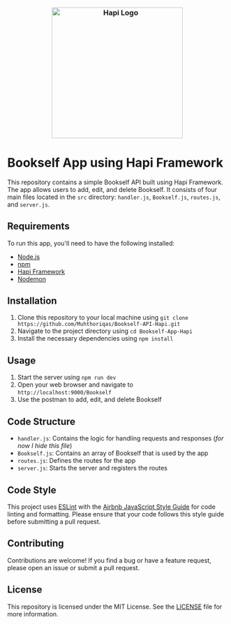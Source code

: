 <h3 align="center">
    <img src="https://raw.githubusercontent.com/hapijs/assets/master/images/hapi.png" alt="Hapi Logo" width="300">
</h3>

# Bookself App using Hapi Framework

This repository contains a simple Bookself API built using Hapi Framework. The app allows users to add, edit, and delete Bookself. It consists of four main files located in the `src` directory: `handler.js`, `Bookself.js`, `routes.js`, and `server.js`.

## Requirements

To run this app, you'll need to have the following installed:

- [Node.js](https://nodejs.org/en/)
- [npm](https://www.npmjs.com/)
- [Hapi Framework](https://hapi.dev/)
- [Nodemon](https://nodemon.io/)

## Installation

1. Clone this repository to your local machine using `git clone https://github.com/Muhthoriqas/Bookself-API-Hapi.git`
2. Navigate to the project directory using `cd Bookself-App-Hapi`
3. Install the necessary dependencies using `npm install`

## Usage

1. Start the server using `npm run dev`
2. Open your web browser and navigate to `http://localhost:9000/Bookself`
3. Use the postman to add, edit, and delete Bookself

## Code Structure

- `handler.js`: Contains the logic for handling requests and responses (*for now I hide this file*)
- `Bookself.js`: Contains an array of Bookself that is used by the app
- `routes.js`: Defines the routes for the app
- `server.js`: Starts the server and registers the routes

## Code Style

This project uses [ESLint](https://eslint.org/) with the [Airbnb JavaScript Style Guide](https://github.com/airbnb/javascript) for code linting and formatting. Please ensure that your code follows this style guide before submitting a pull request.

## Contributing

Contributions are welcome! If you find a bug or have a feature request, please open an issue or submit a pull request.

## License
This repository is licensed under the MIT License. See the <a href="https://github.com/Muhthoriqas/Bookself-App-Hapi/blob/master/LICENSE">LICENSE</a> file for more information.
